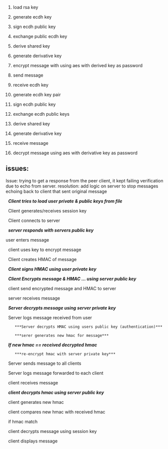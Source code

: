 1. load rsa key
2. generate ecdh key
3. sign ecdh public key 
4. exchange public ecdh key 
5. derive shared key 
6. generate derivative key
7. encrypt message with using aes with derived key as password 
8. send message

1. receive ecdh key
2. generate ecdh key pair
3. sign ecdh public key
4. exchange ecdh public keys
5. derive shared key
6. generate derivative key
7. receive message
8. decrypt message using aes with derivative key as password

## issues:
Issue: trying to get a response from the peer client, it kept failing verification due to echo from server.
resolution: add logic on server to stop messages echoing back to client that sent original message

&nbsp;	***Client tries to load user private \& public keys from file***

&nbsp;	Client generates/receives session key

&nbsp;	Client connects to server

&nbsp;		***server responds with servers public key***

user enters message

&nbsp;	client uses key to encrypt message

&nbsp;	Client creates HMAC of message

&nbsp;	***Client signs HMAC using user private key***

&nbsp;	***Client Encrypts message \& HMAC … using server public key***

&nbsp;	client send encrypted message and HMAC to server

&nbsp;		server receives message

&nbsp;		***Server decrypts message using server private key***

&nbsp;		Server logs message received from user

		***Server decrypts HMAC using users public key (authentication)***

		***serer generates new hmac for message***

&nbsp;		***If new hmac == received decrypted hmac***

		***re-encrypt hmac with server private key***

&nbsp;		Server sends message to all clients

&nbsp;		Server logs message forwarded to each client

&nbsp;	client receives message

&nbsp;	***client decrypts hmac using server public key***

&nbsp;	client generates new hmac

&nbsp;	client compares new hmac with received hmac

&nbsp;	if hmac match

&nbsp;	client decrypts message using session key

&nbsp;	client displays message

